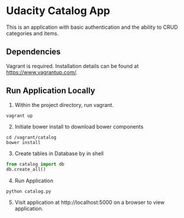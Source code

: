 Udacity Catalog App
=============

This is an application with basic authentication and the ability to CRUD categories and items.

Dependencies
------------
Vagrant is required. Installation details can be found at https://www.vagrantup.com/.


Run Application Locally
-----------------------
1. Within the project directory, run vagrant.
```
vagrant up
```
2. Initiate bower install to download bower components
```
cd /vagrant/catalog
bower install
```
3. Create tables in Database by in shell
```python
from catalog import db
db.create_all()
```
4. Run Application
```
python catalog.py
```
5. Visit application at http://localhost:5000 on a browser to view application.
